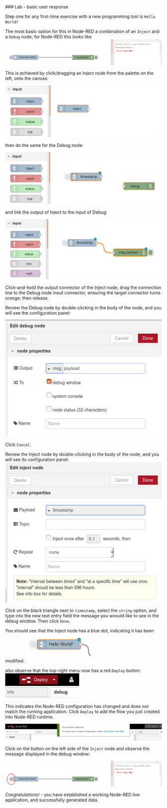 <div style="page-break-after: always;"></div>
### Lab - basic user response

Step one for any first-time exercise with a new programming tool is `Hello World!`

The most basic option for this in Node-RED a combination of an `Inject` and a `Debug` node; for Node-RED this looks like
![hello world](../img/qcon-hello-world-1.png)

This is achieved by click/dragging an Inject node from the palette on the left, onto the canvas:

![add-inject](../img/qcon-hello-world-add-inject.png)

then do the same for the Debug node:

![add-inject](../img/qcon-hello-world-add-debug.png)

and link the output of Inject to the input of Debug:

![add-inject](../img/qcon-hello-world-link.png)

Click-and-hold the output connector of the Inject node, drag the connection line to the Debug node inout connector, ensuring the target connector turns orange; then release.

Review the Debug node by double-clicking in the body of the node, and you will see the configuration panel:

![debug-config](../img/qcon-hello-world-debug.png)

Click `Cancel`.

Review the Inject node by double-clicking in the body of the node, and you will see its configuration panel:
![debug-config](../img/qcon-hello-world-inject-initial.png)

Click on the black triangle next to `timestamp`, select the `string` option, and type into the new text entry field the message you woould like to see in the debug window. Then click `Done`.

You should see that the Inject node has a blue dot, indicating it has been modified:
![inject-mod](../img/qcon-hello-world-inject-mod.png)

also observe that the top-right menu now has a red `Deploy` button:
![deploy-button](../img/qcon-deploy-button.png)

This indicates the Node-RED configuration has changed and does not match the running application. Click `Deploy` to add the flow you just created into Node-RED runtime.

![deploy-live](../img/qcon-deploy-live.png)

Click on the button on the left side of the `Inject` node and observe the message displayed in the debug window:

![hello-world](../img/qcon-hello-world-2.png)

*_Congratulations!_* - you have established a working Node-RED live application, and successfully generated data.
